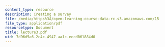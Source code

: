 ```yaml
---
content_type: resource
description: Creating a survey
file: /media/https%3A/open-learning-course-data-rc.s3.amazonaws.com/15-822-strategic-marketing-measurement-fall-2002/7d96d5a62c4c4947aa1ceecd061884d0_lecture3.pdf
file_type: application/pdf
resourcetype: Document
title: lecture3.pdf
uid: 7d96d5a6-2c4c-4947-aa1c-eecd061884d0
---
```

